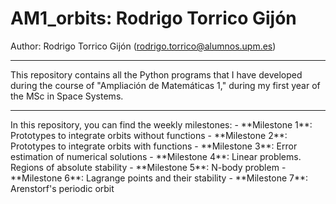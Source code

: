 # AM1_orbits: Rodrigo Torrico Gijón
Author: Rodrigo Torrico Gijón (rodrigo.torrico@alumnos.upm.es)
<span style="font-size:small; font-weight:normal;">

  ---

  This repository contains all the Python programs that I have developed during the course of "Ampliación de Matemáticas 1," during my first year of the MSc in Space Systems.

  ---

  </span>
In this repository, you can find the weekly milestones:
- **Milestone 1**: Prototypes to integrate orbits without functions
  - **Milestone 2**: Prototypes to integrate orbits with functions
  - **Milestone 3**: Error estimation of numerical solutions
  - **Milestone 4**: Linear problems. Regions of absolute stability
  - **Milestone 5**: N-body problem
  - **Milestone 6**: Lagrange points and their stability
  - **Milestone 7**: Arenstorf's periodic orbit
